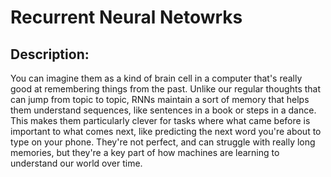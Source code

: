 # Recurrent Neural Netowrks

## Description:

You can imagine them as a kind of brain cell in a computer that's really good at remembering things from the past. Unlike our regular thoughts that can jump from topic to topic, RNNs maintain a sort of memory that helps them understand sequences, like sentences in a book or steps in a dance. This makes them particularly clever for tasks where what came before is important to what comes next, like predicting the next word you're about to type on your phone. They're not perfect, and can struggle with really long memories, but they're a key part of how machines are learning to understand our world over time.
